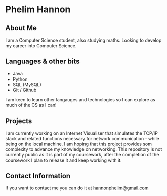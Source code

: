 # Phelim Hannon

## About Me

I am a Computer Science student, also studying maths. Looking to develop my career into Computer Science.

## Languages & other bits

 - Java
 - Python
 - SQL (MySQL)
 - Git / Github

I am keen to learn other langauges and technologies so I can explore as much of the CS as I can!

## Projects

I am currently working on an Internet Visualiser that simulates the TCP/IP stack and related functions necessary for network
communication - while being on the local machine. I am hoping that this project provides som complexity to advance my knowledge on
networking. This repository is not currently public as it is part of my coursework, after the completion of the coursework I plan
to release it and keep working with it.


## Contact Information

If you want to contact me you can do it at hannonphelim@gmail.com
